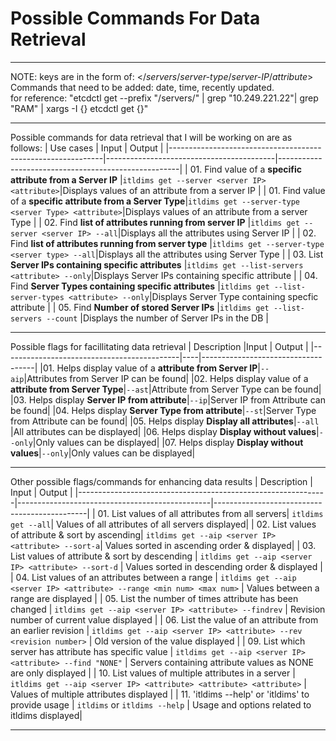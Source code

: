 # Possible Commands For Data Retrieval
___
NOTE: keys are in the form of: </*servers*/*server-type*/*server-IP*/*attribute*>  
Commands that need to be added: date, time, recently updated.   
for reference: "etcdctl get --prefix "/servers/" | grep "10.249.221.22"| grep "RAM" | xargs -I {} etcdctl get {}"

___

Possible commands for data retrieval that I will be working on are as follows:
| Use cases                                                 | Input                                      | Output                                              |
|-------------------------------------------------------------|------------------------------------------|-----------------------------------------------------|
| 01. Find value of a **specific attribute from a Server IP**  |`itldims get --server <server IP> <attribute>`|Displays values of an attribute from a server IP  |
| 01. Find value of a **specific attribute from a Server Type**|`itldims get --server-type <server Type> <attribute>`|Displays values of an attribute from a server Type |
| 02. Find **list of attributes running from server IP**       |`itldims get --server <server IP> --all`|Displays all the attributes using Server IP       |
| 02. Find **list of attributes running from server type**     |`itldims get --server-type <server type> --all`|Displays all the attributes using Server Type    |
| 03. List **Server IPs containing specific attributes**       |`itldims get --list-servers <attribute> --only`|Displays Server IPs containing specific attribute |
| 04. Find **Server Types containing specific attributes**     |`itldims get --list-server-types <attribute> --only`|Displays Server Type containing specfic attribute |
| 05. Find **Number of stored Server IPs**                     |`itldims get --list-servers --count`           |Displays the number of Server IPs in the DB |

___
Possible flags for facillitating data retrieval
| Description                                     |Input | Output                      |
|--------------------------------------------|----|------------------------------------|
|01. Helps display value of a **attribute from Server IP**|`--aip`|Attributes from Server IP can be found|
|02. Helps display value of a **attribute from Server Type**|`--ast`|Attribute from Server Type can be found|
|03. Helps display **Server IP from attribute**|`--ip`|Server IP from Attribute can be found|
|04. Helps display **Server Type from attribute**|`--st`|Server Type from Attribute can be found|
|05. Helps display **Display all attributes**|`--all` |All attributes can be displayed|
|06. Helps display **Display without values**|`--only`|Only values can be displayed|
|07. Helps display **Display without values**|`--only`|Only values can be displayed|
___

Other possible flags/commands for enhancing data results
| Description                                                  | Input                                          | Output                                       |
|--------------------------------------------------------------|------------------------------------------------|----------------------------------------------|
| 01. List values of all attributes from all servers| `itldims get --all`| Values of all attributes of all servers displayed|
| 02. List values of attribute & sort by ascending| `itldims get --aip <server IP> <attribute> --sort-a`| Values sorted in ascending order & displayed|
| 03. List values of attribute & sort by descending             | `itldims get --aip <server IP> <attribute> --sort-d`                    | Values sorted in descending order & displayed                        |
| 04. List values of an attributes between a range              | `itldims get --aip <server IP> <attribute> --range <min num> <max num>` | Values between a range are displayed                                 |
| 05. List the number of times attribute has been changed       | `itldims get --aip <server IP> <attribute> --findrev`                   | Revision number of current value displayed                           |
| 06. List the value of an attribute from an earlier revision   | `itldims get --aip <server IP> <attribute> --rev <revision number>`     | Old version of the value displayed                                   |
| 09. List which server has attribute has specific value        | `itldims get --aip <server IP> <attribute> --find "NONE"`               | Servers containing attribute values as NONE are only displayed       |
| 10. List values of multiple attributes in a server           | `itldims get --aip <server IP> <attribute> <attribute> <attribute>`     | Values of multiple attributes displayed  |
| 11. 'itldims --help' or 'itldims' to provide usage           | `itldims` or `itldims --help`                                           | Usage and options related to itldims displayed|

___


